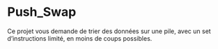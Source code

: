 # Push_Swap
Ce projet vous demande de trier des données sur une pile, avec un set d’instructions limité, en moins de coups possibles.
